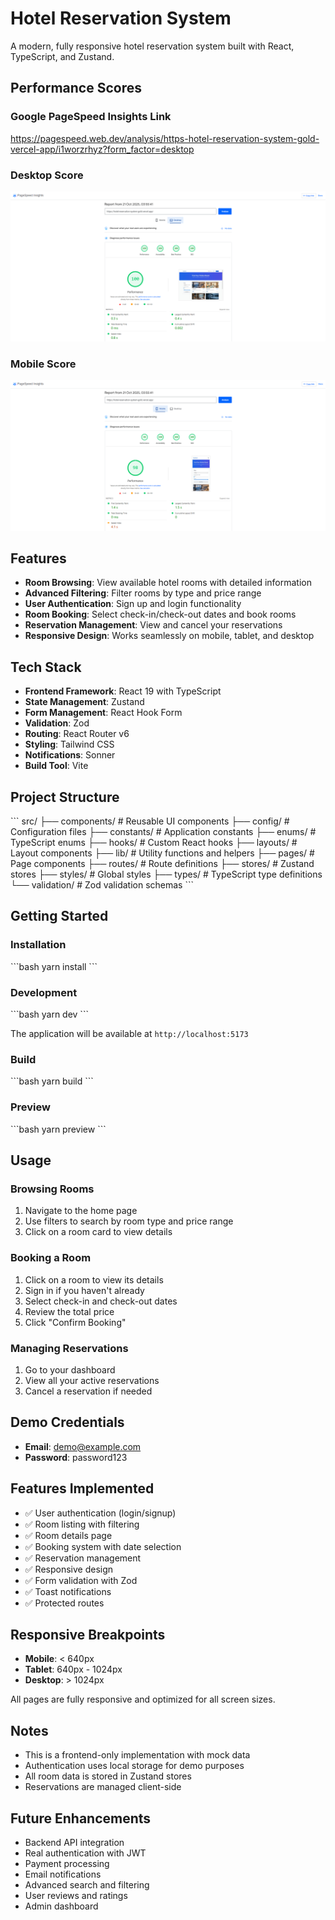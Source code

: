 # Hotel Reservation System

A modern, fully responsive hotel reservation system built with React, TypeScript, and Zustand.

## Performance Scores

### Google PageSpeed Insights Link
https://pagespeed.web.dev/analysis/https-hotel-reservation-system-gold-vercel-app/i1worzrhyz?form_factor=desktop

### Desktop Score
![Desktop Score](public/pc-score.png)

### Mobile Score
![Mobile Score](public/phone-score.png)

## Features

- **Room Browsing**: View available hotel rooms with detailed information
- **Advanced Filtering**: Filter rooms by type and price range
- **User Authentication**: Sign up and login functionality
- **Room Booking**: Select check-in/check-out dates and book rooms
- **Reservation Management**: View and cancel your reservations
- **Responsive Design**: Works seamlessly on mobile, tablet, and desktop

## Tech Stack

- **Frontend Framework**: React 19 with TypeScript
- **State Management**: Zustand
- **Form Management**: React Hook Form
- **Validation**: Zod
- **Routing**: React Router v6
- **Styling**: Tailwind CSS
- **Notifications**: Sonner
- **Build Tool**: Vite

## Project Structure

\`\`\`
src/
├── components/        # Reusable UI components
├── config/           # Configuration files
├── constants/        # Application constants
├── enums/            # TypeScript enums
├── hooks/            # Custom React hooks
├── layouts/          # Layout components
├── lib/              # Utility functions and helpers
├── pages/            # Page components
├── routes/           # Route definitions
├── stores/           # Zustand stores
├── styles/           # Global styles
├── types/            # TypeScript type definitions
└── validation/       # Zod validation schemas
\`\`\`

## Getting Started

### Installation

\`\`\`bash
yarn install
\`\`\`

### Development

\`\`\`bash
yarn dev
\`\`\`

The application will be available at `http://localhost:5173`

### Build

\`\`\`bash
yarn build
\`\`\`

### Preview

\`\`\`bash
yarn preview
\`\`\`

## Usage

### Browsing Rooms

1. Navigate to the home page
2. Use filters to search by room type and price range
3. Click on a room card to view details

### Booking a Room

1. Click on a room to view its details
2. Sign in if you haven't already
3. Select check-in and check-out dates
4. Review the total price
5. Click "Confirm Booking"

### Managing Reservations

1. Go to your dashboard
2. View all your active reservations
3. Cancel a reservation if needed

## Demo Credentials

- **Email**: demo@example.com
- **Password**: password123

## Features Implemented

- ✅ User authentication (login/signup)
- ✅ Room listing with filtering
- ✅ Room details page
- ✅ Booking system with date selection
- ✅ Reservation management
- ✅ Responsive design
- ✅ Form validation with Zod
- ✅ Toast notifications
- ✅ Protected routes

## Responsive Breakpoints

- **Mobile**: < 640px
- **Tablet**: 640px - 1024px
- **Desktop**: > 1024px

All pages are fully responsive and optimized for all screen sizes.

## Notes

- This is a frontend-only implementation with mock data
- Authentication uses local storage for demo purposes
- All room data is stored in Zustand stores
- Reservations are managed client-side

## Future Enhancements

- Backend API integration
- Real authentication with JWT
- Payment processing
- Email notifications
- Advanced search and filtering
- User reviews and ratings
- Admin dashboard
